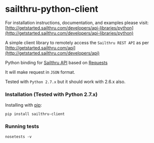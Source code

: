sailthru-python-client
====================


For installation instructions, documentation, and examples please visit:
[http://getstarted.sailthru.com/developers/api-libraries/python](http://getstarted.sailthru.com/developers/api-libraries/python)

A simple client library to remotely access the `Sailthru REST API` as per [http://getstarted.sailthru.com/api](http://getstarted.sailthru.com/developers/api)

Python binding for [Sailthru API](http://getstarted.sailthru.com/api) based on [Requests](https://github.com/kennethreitz/requests)

It will make request in `JSON` format.

Tested with `Python 2.7.x` but it should work with 2.6.x also.

### Installation (Tested with Python 2.7.x)

Installing with [pip](http://www.pip-installer.org/):

    pip install sailthru-client
    
### Running tests
    nosetests -v
